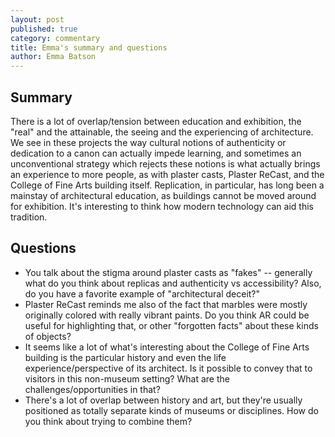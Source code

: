 ```yaml
---
layout: post
published: true
category: commentary
title: Emma's summary and questions
author: Emma Batson
---
```

## Summary

There is a lot of overlap/tension between education and exhibition, the "real" and the attainable, the seeing and the experiencing of architecture. We see in these projects the way cultural notions of authenticity or dedication to a canon can actually impede learning, and sometimes an unconventional strategy which rejects these notions is what actually brings an experience to more people, as with plaster casts, Plaster ReCast, and the College of Fine Arts building itself. Replication, in particular, has long been a mainstay of architectural education, as buildings cannot be moved around for exhibition. It's interesting to think how modern technology can aid this tradition.


## Questions

- You talk about the stigma around plaster casts as "fakes" -- generally what do you think about replicas and authenticity vs accessibility? Also, do you have a favorite example of "architectural deceit?"
- Plaster ReCast reminds me also of the fact that marbles were mostly originally colored with really vibrant paints. Do you think AR could be useful for highlighting that, or other "forgotten facts" about these kinds of objects?
- It seems like a lot of what's interesting about the College of Fine Arts building is the particular history and even the life experience/perspective of its architect. Is it possible to convey that to visitors in this non-museum setting? What are the challenges/opportunities in that?
- There's a lot of overlap between history and art, but they're usually positioned as totally separate kinds of museums or disciplines. How do you think about trying to combine them?
